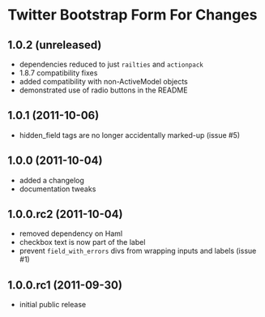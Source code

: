 Twitter Bootstrap Form For Changes
==================================

## 1.0.2 (unreleased) ##
  - dependencies reduced to just `railties` and `actionpack`
  - 1.8.7 compatibility fixes
  - added compatibility with non-ActiveModel objects
  - demonstrated use of radio buttons in the README

## 1.0.1 (2011-10-06) ##
  - hidden_field tags are no longer accidentally marked-up (issue #5)

## 1.0.0 (2011-10-04) ##
  - added a changelog
  - documentation tweaks

## 1.0.0.rc2 (2011-10-04) ##
  - removed dependency on Haml
  - checkbox text is now part of the label
  - prevent `field_with_errors` divs from wrapping inputs and labels (issue
      #1)

## 1.0.0.rc1 (2011-09-30) ##
  - initial public release
